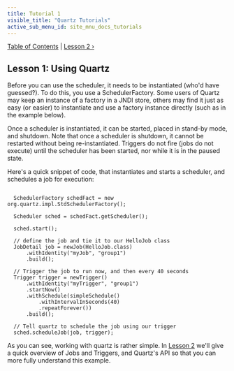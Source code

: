 ```yaml
---
title: Tutorial 1
visible_title: "Quartz Tutorials"
active_sub_menu_id: site_mnu_docs_tutorials
---
```

<div class="secNavPanel">
          <a href="./" title="Go to Tutorial Table of Contents">Table of Contents</a> |
          <a href="/documentation/quartz-2.3.0/tutorials/tutorial-lesson-02.md" title="Go to Lesson 2">Lesson 2&nbsp;&rsaquo;</a>
</div>

## Lesson 1: Using Quartz

Before you can use the scheduler, it needs to be instantiated (who'd have guessed?). To do this, you use a
SchedulerFactory. Some users of Quartz may keep an instance of a factory in a JNDI store, others may find it
just as easy (or easier) to instantiate and use a factory instance directly (such as in the example below).

Once a scheduler is instantiated, it can be started, placed in stand-by mode, and shutdown. Note that once a
scheduler is shutdown, it cannot be restarted without being re-instantiated. Triggers do not fire (jobs do not execute)
until the scheduler has been started, nor while it is in the paused state.

Here's a quick snippet of code, that instantiates and starts a scheduler, and schedules a job for execution:

<pre class="prettyprint highlight"><code class="language-java" data-lang="java">
  SchedulerFactory schedFact = new org.quartz.impl.StdSchedulerFactory();

  Scheduler sched = schedFact.getScheduler();

  sched.start();

  // define the job and tie it to our HelloJob class
  JobDetail job = newJob(HelloJob.class)
      .withIdentity("myJob", "group1")
      .build();

  // Trigger the job to run now, and then every 40 seconds
  Trigger trigger = newTrigger()
      .withIdentity("myTrigger", "group1")
      .startNow()
      .withSchedule(simpleSchedule()
          .withIntervalInSeconds(40)
          .repeatForever())
      .build();

  // Tell quartz to schedule the job using our trigger
  sched.scheduleJob(job, trigger);
</code></pre>


As you can see, working with quartz is rather simple. In <a href="/documentation/quartz-2.3.0/tutorials/tutorial-lesson-02.html"
title="Tutorial Lesson 2">Lesson 2</a> we'll give a quick overview of Jobs and Triggers, and Quartz's API so that
you can more fully understand this example.

